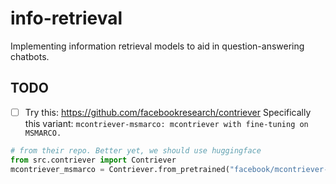 # info-retrieval
Implementing information retrieval models to aid in question-answering chatbots. 

## TODO

- [ ] Try this: https://github.com/facebookresearch/contriever
Specifically this variant: `mcontriever-msmarco: mcontriever with fine-tuning on MSMARCO.`

```python
# from their repo. Better yet, we should use huggingface
from src.contriever import Contriever
mcontriever_msmarco = Contriever.from_pretrained("facebook/mcontriever-msmarco")
```
